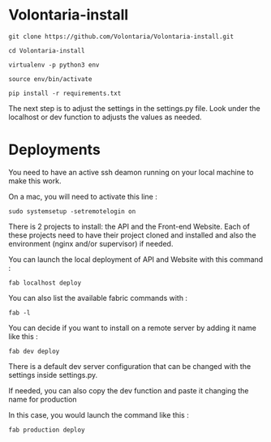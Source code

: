 # Volontaria-install

`git clone https://github.com/Volontaria/Volontaria-install.git`

`cd Volontaria-install`

`virtualenv -p python3 env`

`source env/bin/activate`

`pip install -r requirements.txt`


The next step is to adjust the settings in the settings.py file.
Look under the localhost or dev function to adjusts the values as needed.


# Deployments
You need to have an active ssh deamon running on your local machine to make this work.

On a mac, you will need to activate this line : 

`sudo systemsetup -setremotelogin on`

There is 2 projects to install: the API and the Front-end Website.
Each of these projects need to have their project cloned and installed and also the environment (nginx and/or supervisor) if needed.

You can launch the local deployment of API and Website with this command : 

`fab localhost deploy`

You can also list the available fabric commands with : 

`fab -l`

You can decide if you want to install on a remote server by adding it name like this : 

`fab dev deploy`

There is a default dev server configuration that can be changed with the settings inside settings.py.  

If needed, you can also copy the dev function and paste it changing the name for production

In this case, you would launch the command like this : 

`fab production deploy`

